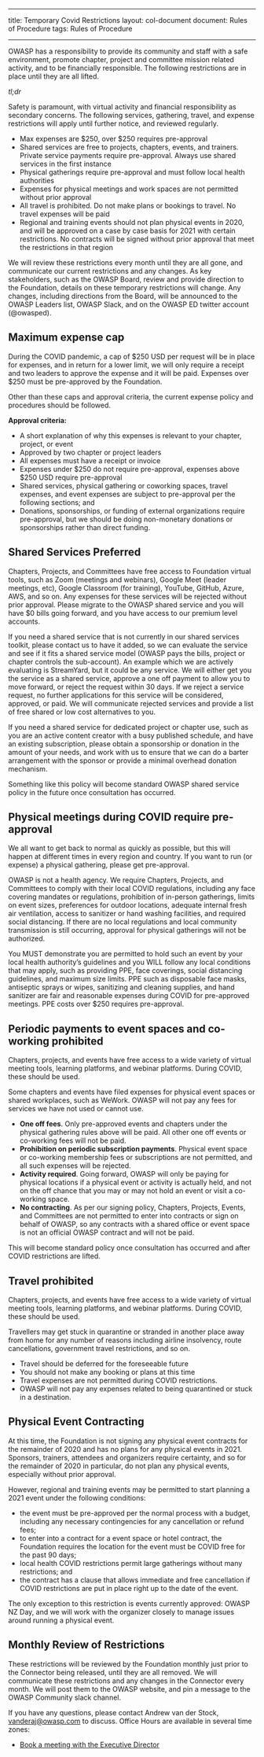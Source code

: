 
---

title: Temporary Covid Restrictions 
layout: col-document
document: Rules of Procedure
tags: Rules of Procedure

---

OWASP has a responsibility to provide its community and staff with a safe environment, promote chapter, project and committee mission related activity, and to be financially responsible. The following restrictions are in place until they are all lifted. 

*tl;dr*

Safety is paramount, with virtual activity and financial responsibility as secondary concerns. The following services, gathering, travel, and expense restrictions will apply until further notice, and reviewed regularly. 

* Max expenses are $250, over $250 requires pre-approval
* Shared services are free to projects, chapters, events, and trainers. Private service payments require pre-approval. Always use shared services in the first instance
* Physical gatherings require pre-approval and must follow local health authorities
* Expenses for physical meetings and work spaces are not permitted without prior approval
* All travel is prohibited. Do not make plans or bookings to travel. No travel expenses will be paid
* Regional and training events should not plan physical events in 2020, and will be approved on a case by case basis for 2021 with certain restrictions. No contracts will be signed without prior approval that meet the restrictions in that region

We will review these restrictions every month until they are all gone, and communicate our current restrictions and any changes. As key stakeholders, such as the OWASP Board, review and provide direction to the Foundation, details on these temporary restrictions will change. Any changes, including directions from the Board, will be announced to the OWASP Leaders list, OWASP Slack, and on the OWASP ED twitter account (@owasped). 


## Maximum expense cap

During the COVID pandemic, a cap of \$250 USD per request will be in place for expenses, and in return for a lower limit, we will only require a receipt and two leaders to approve the expense and it will be paid. Expenses over \$250 must be pre-approved by the Foundation. 

Other than these caps and approval criteria, the current expense policy and procedures should be followed. 

**Approval criteria:**

* A short explanation of why this expenses is relevant to your chapter, project, or event
* Approved by two chapter or project leaders
* All expenses must have a receipt or invoice
* Expenses under $250 do not require pre-approval, expenses above $250 USD require pre-approval
* Shared services, physical gathering or coworking spaces, travel expenses, and event expenses are subject to pre-approval per the following sections; and
* Donations, sponsorships, or funding of external organizations require pre-approval, but we should be doing non-monetary donations or sponsorships rather than direct funding.


## Shared Services Preferred

Chapters, Projects, and Committees have free access to Foundation virtual tools, such as Zoom (meetings and webinars), Google Meet (leader meetings, etc), Google Classroom (for training), YouTube, GitHub, Azure, AWS, and so on. Any expenses for these services will be rejected without prior approval. Please migrate to the OWASP shared service and you will have $0 bills going forward, and you have access to our premium level accounts. 

If you need a shared service that is not currently in our shared services toolkit, please contact us to have it added, so we can evaluate the service and see if it fits a shared service model (OWASP pays the bills, project or chapter controls the sub-account). An example which we are actively evaluating is StreamYard, but it could be any service. We will either get you the service as a shared service, approve a one off payment to allow you to move forward, or reject the request within 30 days. If we reject a service request, no further applications for this service will be considered, approved, or paid. We will communicate rejected services and provide a list of free shared or low cost alternatives to you. 

If you need a shared service for dedicated project or chapter use, such as you are an active content creator with a busy published schedule, and have an existing subscription, please obtain a sponsorship or donation in the amount of your needs, and work with us to ensure that we can do a barter arrangement with the sponsor or provide a minimal overhead donation mechanism. 

Something like this policy will become standard OWASP shared service policy in the future once consultation has occurred. 

## Physical meetings during COVID require pre-approval

We all want to get back to normal as quickly as possible, but this will happen at different times in every region and country. If you want to run (or expense) a physical gathering, please get pre-approval. 

OWASP is not a health agency. We require Chapters, Projects, and Committees to comply with their local COVID regulations, including any face covering mandates or regulations, prohibition of in-person gatherings, limits on event sizes, preferences for outdoor locations, adequate internal fresh air ventilation, access to sanitizer or hand washing facilities, and required social distancing. If there are no local regulations and local community transmission is still occurring, approval for physical gatherings will not be authorized. 

You MUST demonstrate you are permitted to hold such an event by your local health authority’s guidelines and you WILL follow any local conditions that may apply, such as providing PPE, face coverings, social distancing guidelines, and maximum size limits. PPE such as disposable face masks, antiseptic sprays or wipes, sanitizing and cleaning supplies, and hand sanitizer are fair and reasonable expenses during COVID for pre-approved meetings. PPE costs over $250 requires pre-approval. 


## Periodic payments to event spaces and co-working prohibited

Chapters, projects, and events have free access to a wide variety of virtual meeting tools, learning platforms, and webinar platforms. During COVID, these should be used. 

Some chapters and events have filed expenses for physical event spaces or shared workplaces, such as WeWork. OWASP will not pay any fees for services we have not used or cannot use. 

* **One off fees**. Only pre-approved events and chapters under the physical gathering rules above will be paid. All other one off events or co-working fees will not be paid. 
* **Prohibition on periodic subscription payments**. Physical event space or co-working membership fees or subscriptions are not permitted, and all such expenses will be rejected.
* **Activity required**. Going forward, OWASP will only be paying for physical locations if a physical event or activity is actually held, and not on the off chance that you may or may not hold an event or visit a co-working space. 
* **No contracting**. As per our signing policy, Chapters, Projects, Events, and Committees are not permitted to enter into contracts or sign on behalf of OWASP, so any contracts with a shared office or event space is not an official OWASP contract and will not be paid. 

This will become standard policy once consultation has occurred and after COVID restrictions are lifted. 


## Travel prohibited

Chapters, projects, and events have free access to a wide variety of virtual meeting tools, learning platforms, and webinar platforms. During COVID, these should be used. 

Travellers may get stuck in quarantine or stranded in another place away from home for any number of reasons including airline insolvency, route cancellations, government travel restrictions, and so on. 

* Travel should be deferred for the foreseeable future
* You should not make any booking or plans at this time
* Travel expenses are not permitted during COVID restrictions. 
* OWASP will not pay any expenses related to being quarantined or stuck in a destination. 


## Physical Event Contracting

At this time, the Foundation is not signing any physical event contracts for the remainder of 2020 and has no plans for any physical events in 2021. Sponsors, trainers, attendees and organizers require certainty, and so for the remainder of 2020 in particular, do not plan any physical events, especially without prior approval. 

However, regional and training events may be permitted to start planning a 2021 event under the following conditions: 

* the event must be pre-approved per the normal process with a budget, including any necessary contingencies for any cancellation or refund fees; 
* to enter into a contract for a event space or hotel contract, the Foundation requires the location for the event must be COVID free for the past 90 days; 
* local health COVID restrictions permit large gatherings without many restrictions; and
* the contract has a clause that allows immediate and free cancellation if COVID restrictions are put in place right up to the date of the event. 

The only exception to this restriction is events currently approved: OWASP NZ Day, and we will work with the organizer closely to manage issues around running a physical event. 


## Monthly Review of Restrictions

These restrictions will be reviewed by the Foundation monthly just prior to the Connector being released, until they are all removed. We will communicate these restrictions and any changes in the Connector every month. We will post them to the OWASP website, and pin a message to the OWASP Community slack channel. 

If you have any questions, please contact Andrew van der Stock, vanderaj@owasp.com to discuss. Office Hours are available in several time zones:

* [Book a meeting with the Executive Director](https://bit.ly/OfficeHours0xD34dB33F)


